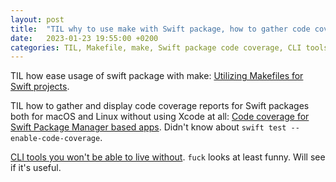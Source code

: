 ```yaml
---
layout: post
title:  "TIL why to use make with Swift package, how to gather code coverage without Xcode, new useful CLI tools"
date:   2023-01-23 19:55:00 +0200
categories: TIL, Makefile, make, Swift package code coverage, CLI tools
---
```

TIL how ease usage of swift package with make: [Utilizing Makefiles for Swift projects](https://theswiftdev.com/utilizing-makefiles-for-swift-projects/).

TIL how to gather and display code coverage reports for Swift packages both for macOS and Linux without using Xcode at all: [Code coverage for Swift Package Manager based apps](https://theswiftdev.com/code-coverage-for-swift-package-manager-based-apps/). Didn't know about `swift test --enable-code-coverage`.

[CLI tools you won't be able to live without](https://dev.to/lissy93/cli-tools-you-cant-live-without-57f6#utils). `fuck` looks at least funny. Will see if it's useful.
